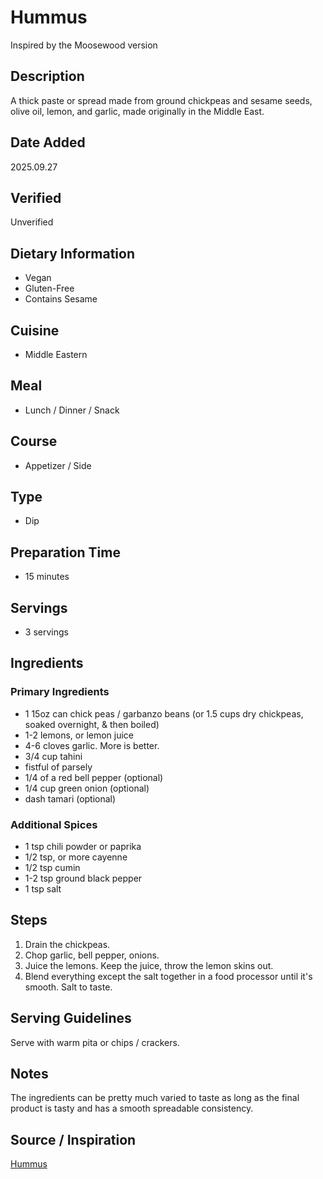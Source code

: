 # Hummus
Inspired by the Moosewood version

## Description
A thick paste or spread made from ground chickpeas and sesame seeds, olive oil, lemon, and garlic, made originally in the Middle East.

## Date Added
2025.09.27

## Verified
Unverified

## Dietary Information
- Vegan
- Gluten-Free
- Contains Sesame

## Cuisine
- Middle Eastern

## Meal
- Lunch / Dinner / Snack

## Course
- Appetizer / Side

## Type
- Dip

## Preparation Time
- 15 minutes

## Servings
- 3 servings

## Ingredients
### Primary Ingredients
- 1 15oz can chick peas / garbanzo beans (or 1.5 cups dry chickpeas, soaked overnight, & then boiled)
- 1-2 lemons, or lemon juice
- 4-6 cloves garlic. More is better.
- 3/4 cup tahini
- fistful of parsely
- 1/4 of a red bell pepper (optional)
- 1/4 cup green onion (optional)
- dash tamari (optional)

### Additional Spices
- 1 tsp chili powder or paprika
- 1/2 tsp, or more cayenne
- 1/2 tsp cumin
- 1-2 tsp ground black pepper
- 1 tsp salt

## Steps  
1. Drain the chickpeas.
2. Chop garlic, bell pepper, onions.
3. Juice the lemons. Keep the juice, throw the lemon skins out.
4. Blend everything except the salt together in a food processor until it's smooth. Salt to taste.

## Serving Guidelines
Serve with warm pita or chips / crackers.

## Notes  
The ingredients can be pretty much varied to taste as long as the final product is tasty and has a smooth spreadable consistency.

## Source / Inspiration
[Hummus](https://www.reddit.com/r/recipes/comments/15al6y/hummus/)
